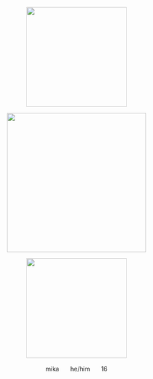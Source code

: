   <p align="center">
    <img width="230" src="https://i.imgur.com/S91miqX.png" alt="">
<p align="center">
<p align="center">
    <img width="320" src="https://i.imgur.com/XuWfb4Q.png" alt="">
</p>
 <p align="center">
    <img width="230" src="https://i.imgur.com/afHo06m.png" alt="">
</p>
 <p align="center">
 mikaㅤㅤhe/himㅤㅤ16
